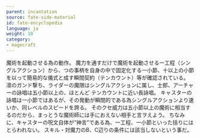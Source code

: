 ```yaml
---
parent: incantation
source: fate-side-material
id: fate-encyclopedia
language: ja
weight: 10
category:
- magecraft
---
```


魔術を起動させる為の動作。
魔力を通すだけで魔術を起動させる一工程（シングルアクション）から、つの事柄を自身の中で固定化する一小節、十以上の小節を以って簡易的な儀式と成す瞬間契約（テンカウント）等が確認されている。
凛のガンド撃ち、ライダーの魔限はシングルアクションに属し、士郎、アーチャーの詠唱は五小節以上の、ほとんど テンカウントに近い長詠唱。
キャスターの詠唱は一小節ではあるが、その発動が瞬間的である為シングルアクションより速いか、同レベルのスピードを誇る。
そのクセ威力は五小節以上の魔術に相当するのだから、まっとうな魔術師には手におえない相手と言ヲえよう。
ちなみに、キャスターの呪文自体が“神言”である為、一工程、一小節といった括りにはとらわれない。
スキル・対魔力のB、C辺りの条件には該当しないという事だ。
